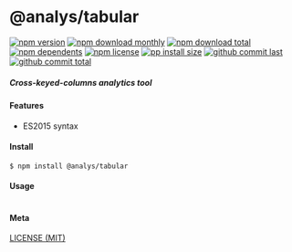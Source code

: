 # @analys/tabular

[![npm version][badge-npm-version]][url-npm]
[![npm download monthly][badge-npm-download-monthly]][url-npm]
[![npm download total][badge-npm-download-total]][url-npm]
[![npm dependents][badge-npm-dependents]][url-github]
[![npm license][badge-npm-license]][url-npm]
[![pp install size][badge-pp-install-size]][url-pp]
[![github commit last][badge-github-last-commit]][url-github]
[![github commit total][badge-github-commit-count]][url-github]

[//]: <> (Shields)
[badge-npm-version]: https://flat.badgen.net/npm/cell/@analys/tabular
[badge-npm-download-monthly]: https://flat.badgen.net/npm/dm/@analys/tabular
[badge-npm-download-total]:https://flat.badgen.net/npm/dt/@analys/tabular
[badge-npm-dependents]: https://flat.badgen.net/npm/dependents/@analys/tabular
[badge-npm-license]: https://flat.badgen.net/npm/license/@analys/tabular
[badge-pp-install-size]: https://flat.badgen.net/packagephobia/install/@analys/tabular
[badge-github-last-commit]: https://flat.badgen.net/github/last-commit/hoyeungw/analys
[badge-github-commit-count]: https://flat.badgen.net/github/commits/hoyeungw/analys

[//]: <> (Link)
[url-npm]: https://npmjs.org/package/@analys/tabular
[url-pp]: https://packagephobia.now.sh/result?p=@analys/tabular
[url-github]: https://github.com/hoyeungw/analys

##### Cross-keyed-columns analytics tool

#### Features

- ES2015 syntax

#### Install
```console
$ npm install @analys/tabular
```

#### Usage
```js
```

#### Meta
[LICENSE (MIT)](/LICENSE)
